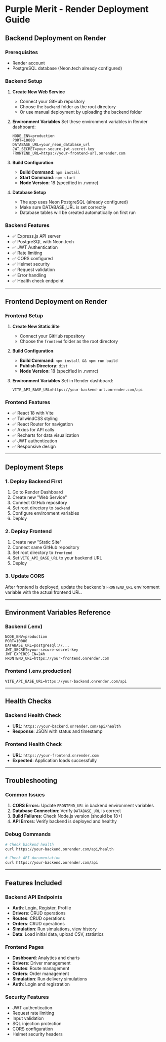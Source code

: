 # Purple Merit - Render Deployment Guide

## Backend Deployment on Render

### Prerequisites
- Render account
- PostgreSQL database (Neon.tech already configured)

### Backend Setup
1. **Create New Web Service**
   - Connect your GitHub repository
   - Choose the `backend` folder as the root directory
   - Or use manual deployment by uploading the backend folder

2. **Environment Variables**
   Set these environment variables in Render dashboard:
   ```
   NODE_ENV=production
   PORT=10000
   DATABASE_URL=your_neon_database_url
   JWT_SECRET=your-secure-jwt-secret-key
   FRONTEND_URL=https://your-frontend-url.onrender.com
   ```

3. **Build Configuration**
   - **Build Command**: `npm install`
   - **Start Command**: `npm start`
   - **Node Version**: 18 (specified in .nvmrc)

4. **Database Setup**
   - The app uses Neon PostgreSQL (already configured)
   - Make sure DATABASE_URL is set correctly
   - Database tables will be created automatically on first run

### Backend Features
- ✅ Express.js API server
- ✅ PostgreSQL with Neon.tech
- ✅ JWT Authentication
- ✅ Rate limiting
- ✅ CORS configured
- ✅ Helmet security
- ✅ Request validation
- ✅ Error handling
- ✅ Health check endpoint

---

## Frontend Deployment on Render

### Frontend Setup
1. **Create New Static Site**
   - Connect your GitHub repository
   - Choose the `frontend` folder as the root directory

2. **Build Configuration**
   - **Build Command**: `npm install && npm run build`
   - **Publish Directory**: `dist`
   - **Node Version**: 18 (specified in .nvmrc)

3. **Environment Variables**
   Set in Render dashboard:
   ```
   VITE_API_BASE_URL=https://your-backend-url.onrender.com/api
   ```

### Frontend Features
- ✅ React 18 with Vite
- ✅ TailwindCSS styling
- ✅ React Router for navigation
- ✅ Axios for API calls
- ✅ Recharts for data visualization
- ✅ JWT authentication
- ✅ Responsive design

---

## Deployment Steps

### 1. Deploy Backend First
1. Go to Render Dashboard
2. Create new "Web Service"
3. Connect GitHub repository
4. Set root directory to `backend`
5. Configure environment variables
6. Deploy

### 2. Deploy Frontend
1. Create new "Static Site" 
2. Connect same GitHub repository
3. Set root directory to `frontend`
4. Set `VITE_API_BASE_URL` to your backend URL
5. Deploy

### 3. Update CORS
After frontend is deployed, update the backend's `FRONTEND_URL` environment variable with the actual frontend URL.

---

## Environment Variables Reference

### Backend (.env)
```
NODE_ENV=production
PORT=10000
DATABASE_URL=postgresql://...
JWT_SECRET=your-secure-secret-key
JWT_EXPIRES_IN=24h
FRONTEND_URL=https://your-frontend.onrender.com
```

### Frontend (.env.production)
```
VITE_API_BASE_URL=https://your-backend.onrender.com/api
```

---

## Health Checks

### Backend Health Check
- **URL**: `https://your-backend.onrender.com/api/health`
- **Response**: JSON with status and timestamp

### Frontend Health Check
- **URL**: `https://your-frontend.onrender.com`
- **Expected**: Application loads successfully

---

## Troubleshooting

### Common Issues
1. **CORS Errors**: Update `FRONTEND_URL` in backend environment variables
2. **Database Connection**: Verify `DATABASE_URL` is correct
3. **Build Failures**: Check Node.js version (should be 18+)
4. **API Errors**: Verify backend is deployed and healthy

### Debug Commands
```bash
# Check backend health
curl https://your-backend.onrender.com/api/health

# Check API documentation
curl https://your-backend.onrender.com/api
```

---

## Features Included

### Backend API Endpoints
- **Auth**: Login, Register, Profile
- **Drivers**: CRUD operations
- **Routes**: CRUD operations
- **Orders**: CRUD operations
- **Simulation**: Run simulations, view history
- **Data**: Load initial data, upload CSV, statistics

### Frontend Pages
- **Dashboard**: Analytics and charts
- **Drivers**: Driver management
- **Routes**: Route management
- **Orders**: Order management
- **Simulation**: Run delivery simulations
- **Auth**: Login and registration

### Security Features
- JWT authentication
- Request rate limiting
- Input validation
- SQL injection protection
- CORS configuration
- Helmet security headers